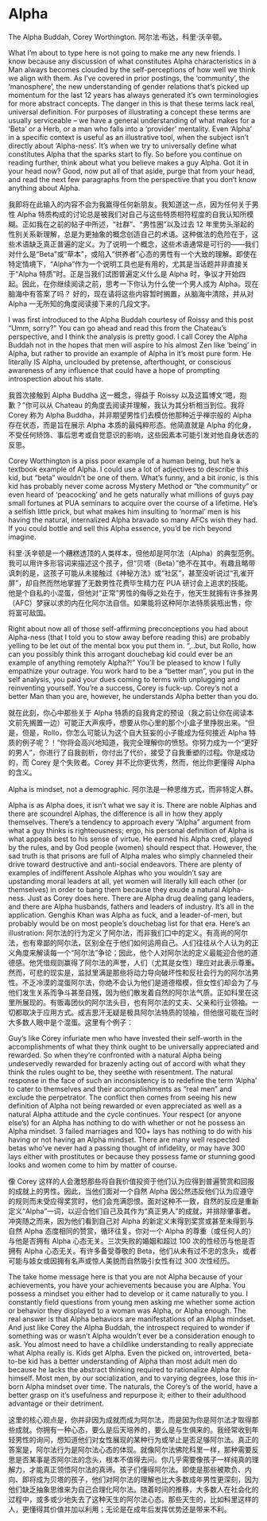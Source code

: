 # Alpha
The Alpha Buddah, Corey Worthington.
阿尔法·布达，科里·沃辛顿。

What I’m about to type here is not going to make me any new friends. I know because any discussion of what constitutes Alpha characteristics in a Man always becomes clouded by the self-perceptions of how well we think we align with them. As I’ve covered in prior postings, the ‘community’, the ‘manosphere’, the new understanding of gender relations that’s picked up momentum for the last 12 years has always generated it’s own terminologies for more abstract concepts. The danger in this is that these terms lack real, universal definition. For purposes of illustrating a concept these terms are usually serviceable – we have a general understanding of what makes for a ‘Beta’ or a Herb, or a man who falls into a ‘provider’ mentality. Even ‘Alpha’ in a specific context is useful as an illustrative tool, when the subject isn’t directly about ‘Alpha-ness’. It’s when we try to universally define what constitutes Alpha that the sparks start to fly. So before you continue on reading further, think about what you believe makes a guy Alpha. Got it in your head now? Good, now put all of that aside, purge that from your head, and read the next few paragraphs from the perspective that you don’t know anything about Alpha.

我即将在此输入的内容不会为我赢得任何新朋友。我知道这一点，因为任何关于男性 Alpha 特质构成的讨论总是被我们对自己与这些特质相符程度的自我认知所模糊。正如我在之前的帖子中所述，“社群”、“男性圈”以及过去 12 年里势头渐起的性别关系新理解，总是为更抽象的概念创造自己的术语。这种做法的危险在于，这些术语缺乏真正普遍的定义。为了说明一个概念，这些术语通常是可行的——我们对什么是“Beta”或“草本”，或陷入“供养者”心态的男性有一个大致的理解。即使在特定情境下，“Alpha”作为一个说明工具也是有用的，尤其是当话题并非直接关于“Alpha 特质”时。正是当我们试图普遍定义什么是 Alpha 时，争议才开始四起。因此，在你继续阅读之前，思考一下你认为什么使一个男人成为 Alpha。现在脑海中有答案了吗？ 好的，现在请将这些内容暂时搁置，从脑海中清除，并从对 Alpha 一无所知的角度阅读接下来的几段文字。

I was first introduced to the Alpha Buddah courtesy of Roissy and this post “Umm, sorry?” You can go ahead and read this from the Chateau’s perspective, and I think the analysis is pretty good. I call Corey the Alpha Buddah not in the hopes that men will aspire to his almost Zen like ‘being’ in Alpha, but rather to provide an example of Alpha in it’s most pure form. He literally IS Alpha, unclouded by pretense, afterthought, or conscious awareness of any influence that could have a hope of prompting introspection about his state.

我首次接触到 Alpha Buddha 这一概念，得益于 Roissy 以及这篇博文“嗯，抱歉？”你可以从 Chateau 的角度去阅读并理解，我认为其分析相当到位。我将 Corey 称为 Alpha Buddha，并非期望男性们去模仿他那种近乎禅宗般的 Alpha 存在状态，而是旨在展示 Alpha 本质的最纯粹形态。他简直就是 Alpha 的化身，不受任何矫饰、事后思考或自觉意识的影响，这些因素本可能引发对他自身状态的反思。

Corey Worthington is a piss poor example of a human being, but he’s a textbook example of Alpha. I could use a lot of adjectives to describe this kid, but “beta” wouldn’t be one of them. What’s funny, and a bit ironic, is this kid has probably never come across Mystery Method or “the community” or even heard of ‘peacocking’ and he gets naturally what millions of guys pay small fortunes at PUA seminars to acquire over the course of a lifetime. He’s a selfish little prick, but what makes him insulting to ‘normal’ men is his having the natural, internalized Alpha bravado so many AFCs wish they had. If you could bottle and sell this Alpha essence, you’d be rich beyond imagine.

科里·沃辛顿是一个糟糕透顶的人类样本，但他却是阿尔法（Alpha）的典型范例。我可以用许多形容词来描述这个孩子，但“贝塔（Beta）”绝不在其中。有趣且略带讽刺的是，这孩子可能从未接触过《神秘方法》或“社区”，甚至没听说过“孔雀开屏”，却自然而然地掌握了无数男性花费毕生精力在 PUA 研讨会上追求的技能。他是个自私的小混蛋，但他对“正常”男性的侮辱之处在于，他天生就拥有许多挫男（AFC）梦寐以求的内在化阿尔法自信。如果能将这种阿尔法特质装瓶出售，你将富可敌国。

Right about now all of those self-affirming preconceptions you had about Alpha-ness (that I told you to stow away before reading this) are probably yelling to be let out of the mental box you put them in. “,..but, but Rollo, how can you possibly think this arrogant douchebag kid could ever be an example of anything remotely Alpha?!” You’ll be pleased to know I fully empathize your outrage. You work hard to be a “better man”, you put in the self analysis, you paid your dues coming to terms with unplugging and reinventing yourself. You’re a success, Corey is fuck-up. Corey’s not a better Man than you are, however, he understands Alpha better than you do.

就在此刻，你心中那些关于 Alpha 特质的自我肯定的预设（我之前让你在阅读本文前先搁置一边）可能正大声疾呼，想要从你心里的那个小盒子里挣脱出来。“但是，但是，Rollo，你怎么可能认为这个自大狂妄的小子能成为任何接近 Alpha 特质的例子呢？！”你将会高兴地知道，我完全理解你的愤怒。你努力成为一个“更好的男人”，你进行了自我剖析，你付出了代价，接受了自我重塑的过程。你是成功的，而 Corey 是个失败者。Corey 并不比你更优秀，然而，他比你更懂得 Alpha 的含义。

Alpha is mindset, not a demographic.
阿尔法是一种思维方式，而非特定人群。

Alpha is as Alpha does, it isn’t what we say it is. There are noble Alphas and there are scoundrel Alphas, the difference is all in how they apply themselves. There’s a tendency to approach every “Alpha” argument from what a guy thinks is righteousness; ergo, his personal definition of Alpha is what appeals best to his sense of virtue. He earned his Alpha cred, played by the rules, and by God people (women) should respect that. However, the sad truth is that prisons are full of Alpha males who simply channeled their drive toward destructive and anti-social endeavors. There are plenty of examples of indifferent Asshole Alphas who you wouldn’t say are upstanding moral leaders at all, yet women will literally kill each other (or themselves) in order to bang them because they exude a natural Alpha-ness. Just as Corey does here. There are Alpha drug dealing gang leaders, and there are Alpha husbands, fathers and leaders of industry. It’s all in the application. Genghis Khan was Alpha as fuck, and a leader-of-men, but probably would be on most people’s douchebag list for that era. Here’s an illustration:
阿尔法的行为定义了阿尔法，而非我们口中的定义。有高尚的阿尔法，也有卑鄙的阿尔法，区别全在于他们如何运用自己。人们往往从个人认为的正义角度来解读每一个“阿尔法”争论；因此，他个人对阿尔法的定义最能迎合他的道德感。他凭借规则赢得了阿尔法的声誉，人们（尤其是女性）理应对此表示尊重。然而，可悲的现实是，监狱里满是那些将动力导向破坏性和反社会行为的阿尔法男性。不乏冷漠的混蛋阿尔法，你绝不会认为他们是道德楷模，但女性们却会为了与他们发生关系而争斗甚至自残，因为他们散发着自然的阿尔法气质。正如科里在这里所展现的。有贩毒团伙的阿尔法头目，也有阿尔法的丈夫、父亲和行业领袖。一切都取决于应用方式。成吉思汗无疑是极具阿尔法特质的领袖，但他很可能在当时大多数人眼中是个混蛋。这里有个例子：



 

Guy’s like Corey infuriate men who have invested their self-worth in the accomplishments of what they think ought to be universally appreciated and rewarded. So when they’re confronted with a natural Alpha being undeservedly rewarded for brazenly acting out of accord with what they think the rules ought to be, they seethe with resentment. The natural response in the face of such an inconsistency is to redefine the term ‘Alpha’ to cater to themselves and their accomplishments as “real men” and exclude the perpetrator. The conflict then comes from seeing his new definition of Alpha not being rewarded or even appreciated as well as a natural Alpha attitude and the cycle continues. Your respect (or anyone else’s) for an Alpha has nothing to do with whether or not he possess an Alpha mindset. 3 failed marriages and 100+ lays has nothing to do with his having or not having an Alpha mindset. There are many well respected betas who’ve never had a passing thought of infidelity, or may have 300 lays either with prostitutes or because they possess fame or stunning good looks and women come to him by matter of course.

像 Corey 这样的人会激怒那些将自我价值投资于他们认为应得到普遍赞赏和回报的成就上的男性。因此，当他们面对一个自然 Alpha 因公然违反他们认为应遵守的规则而未受应得奖赏时，他们会充满怨恨。面对这种不一致，自然的反应是重新定义“Alpha”一词，以迎合他们自己及其作为“真正男人”的成就，并排除肇事者。冲突随之而来，因为他们看到自己对 Alpha 的新定义未得到奖赏或甚至未得到与自然 Alpha 态度相同的赞赏，循环往复。你对一个 Alpha 的尊重（或任何人的）与他是否拥有 Alpha 心态无关。三次失败的婚姻和超过 100 次的性经历与他是否拥有 Alpha 心态无关。有许多备受尊敬的 Beta，他们从未有过不忠的念头，或者可能与妓女或因拥有名声或惊人美貌而自然吸引女性有过 300 次性经历。

The take home message here is that you are not Alpha because of your achievements, you have your achievements because you are Alpha. You possess a mindset you either had to develop or it came naturally to you. I constantly field questions from young men asking me whether some action or behavior they displayed to a woman was Alpha, or Alpha enough. The real answer is that Alpha behaviors are manifestations of an Alpha mindset. And just like Corey the Alpha Buddah, the introspect required to wonder if something was or wasn’t Alpha wouldn’t ever be a consideration enough to ask. You almost need to have a childlike understanding to really appreciate what Alpha really is. Kids get Alpha. Even the picked on, introverted, beta-to-be kid has a better understanding of Alpha than most adult men do because he lacks the abstract thinking required to rationalize Alpha for himself. Most men, by our socialization, and to varying degrees, lose this in-born Alpha mindset over time. The naturals, the Corey’s of the world, have a better grasp on it’s usefulness and repurpose it; either to their adulthood advantage or their detriment. 

这里的核心观点是，你并非因为成就而成为阿尔法，而是因为你是阿尔法才取得那些成就。你拥有一种心态，要么是后天培养的，要么是与生俱来的。我经常收到年轻男性的询问，想知道他们对女性展现的某种行为或举止是否足够阿尔法。真正的答案是，阿尔法行为是阿尔法心态的体现。就像阿尔法佛陀科里一样，那种需要反思是否某事是否阿尔法的念头，根本不值得去问。你几乎需要像孩子一样纯真的理解力，才能真正领悟阿尔法的真谛。孩子们懂得阿尔法。即使是那些被欺负、内向、即将成为贝塔的孩子，他们对阿尔法的理解也比大多数成年男性更深刻，因为他们缺乏抽象思维来为自己合理化阿尔法。随着时间的推移，大多数人在社会化的过程中，或多或少地失去了这种天生的阿尔法心态。那些天生的，比如科里这样的人，更懂得其价值并加以利用；无论是在成年后发挥优势还是带来不利。